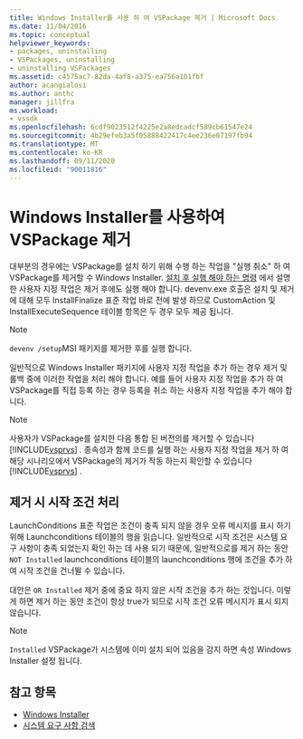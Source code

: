 ```yaml
---
title: Windows Installer를 사용 하 여 VSPackage 제거 | Microsoft Docs
ms.date: 11/04/2016
ms.topic: conceptual
helpviewer_keywords:
- packages, uninstalling
- VSPackages, uninstalling
- uninstalling VSPackages
ms.assetid: c4575ac7-82da-4af8-a375-ea756a101fbf
author: acangialosi
ms.author: anthc
manager: jillfra
ms.workload:
- vssdk
ms.openlocfilehash: 6cdf9023512f4225e2a8edcadcf589cb61547e24
ms.sourcegitcommit: 4b29efeb3a5f05888422417c4ee236e07197fb94
ms.translationtype: MT
ms.contentlocale: ko-KR
ms.lasthandoff: 09/11/2020
ms.locfileid: "90011816"
---
```

# <a name="uninstalling-a-vspackage-with-windows-installer"></a>Windows Installer를 사용하여 VSPackage 제거
대부분의 경우에는 VSPackage를 설치 하기 위해 수행 하는 작업을 "실행 취소" 하 여 VSPackage를 제거할 수 Windows Installer. [설치 후 실행 해야 하는 명령](../../extensibility/internals/commands-that-must-be-run-after-installation.md) 에서 설명한 사용자 지정 작업은 제거 후에도 실행 해야 합니다. devenv.exe 호출은 설치 및 제거에 대해 모두 InstallFinalize 표준 작업 바로 전에 발생 하므로 CustomAction 및 InstallExecuteSequence 테이블 항목은 두 경우 모두 제공 됩니다.

> [!NOTE]
> `devenv /setup`MSI 패키지를 제거한 후를 실행 합니다.

 일반적으로 Windows Installer 패키지에 사용자 지정 작업을 추가 하는 경우 제거 및 롤백 중에 이러한 작업을 처리 해야 합니다. 예를 들어 사용자 지정 작업을 추가 하 여 VSPackage를 직접 등록 하는 경우 등록을 취소 하는 사용자 지정 작업을 추가 해야 합니다.

> [!NOTE]
> 사용자가 VSPackage를 설치한 다음 통합 된 버전의를 제거할 수 있습니다 [!INCLUDE[vsprvs](../../code-quality/includes/vsprvs_md.md)] . 종속성과 함께 코드를 실행 하는 사용자 지정 작업을 제거 하 여 해당 시나리오에서 VSPackage의 제거가 작동 하는지 확인할 수 있습니다 [!INCLUDE[vsprvs](../../code-quality/includes/vsprvs_md.md)] .

## <a name="handling-launch-conditions-at-uninstall-time"></a>제거 시 시작 조건 처리
 LaunchConditions 표준 작업은 조건이 충족 되지 않을 경우 오류 메시지를 표시 하기 위해 Launchconditions 테이블의 행을 읽습니다. 일반적으로 시작 조건은 시스템 요구 사항이 충족 되었는지 확인 하는 데 사용 되기 때문에, 일반적으로를 제거 하는 동안 `NOT Installed` launchconditions 테이블의 launchconditions 행에 조건을 추가 하 여 시작 조건을 건너뛸 수 있습니다.

 대안은 `OR Installed` 제거 중에 중요 하지 않은 시작 조건을 추가 하는 것입니다. 이렇게 하면 제거 하는 동안 조건이 항상 true가 되므로 시작 조건 오류 메시지가 표시 되지 않습니다.

> [!NOTE]
> `Installed` VSPackage가 시스템에 이미 설치 되어 있음을 감지 하면 속성 Windows Installer 설정 됩니다.

## <a name="see-also"></a>참고 항목
- [Windows Installer](/previous-versions/ee231230(v=vs.100))
- [시스템 요구 사항 검색](../../extensibility/internals/detecting-system-requirements.md)
